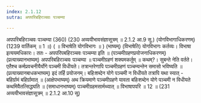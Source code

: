 ```yaml
---
index: 2.1.12
sutra: अपपरिबहिरञ्चवः पञ्चम्या

---
```

 अपपरिबहिरञ्चवः पञ्चम्या (360) (230 अव्ययीभावसंज्ञासूत्रम् ॥ 2.1.2 आ.9 सू.) (योगविभागाधिकरणम्) (1239 वार्तिकम् ॥ 1 ॥) ( ॥ विभाषेति योगविभागः ॥ ) (भाष्यम्) (विभाषेति) योगविभागः कर्तव्यः। विभाषा इत्ययमधिकारः। ततः - अपपरिपबहिरञ्चवः पञ्चम्या इति ॥ (पञ्चमीग्रहणप्रयोजनाधिकरणम्) (प्रत्याख्यानभाष्यम्) अपपरिबहिरञ्चवः पञ्चम्या ॥ पञ्चमीग्रहणं शक्यमकर्तुम् ॥ कथम्?। सुबन्ते नेति वर्तते। एतैश्च कर्मप्रवचनीयैर्योगे पञ्चमी विधीयते। तत्रान्तरेणापि पञ्चमीग्रहणं पञ्चम्यन्तेन समासो भविष्यति ॥ (प्रत्याख्यानबाधकभाष्यम्) इदं तर्हि प्रयोजनम्। बहिःशब्देन योगे पञ्चमी न विधीयते तत्रापि यथा स्यात् - बहिर्ग्रामं बहिर्ग्रामात् ॥ (आक्षेपभाष्यम्) अथ क्रियमाणे पञ्चमीग्रहणे यावता बहिःशब्देन योगे पञ्चमी न विधीयते कथमिवैतत्सिद्ध्यति ॥ (समाधानभाष्यम्) पञ्चमीग्रहमसार्मथ्यात् ॥ विभाषापपरि ॥ 12 ॥ (231 अव्ययीभावसंज्ञासूत्रम् ॥ 2.1.2 आ.10 सू) 